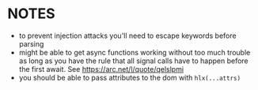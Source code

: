 # NOTES

- to prevent injection attacks you'll need to escape keywords before parsing
- might be able to get async functions working without too much trouble as long
  as you have the rule that all signal calls have to happen before the first
  await. See https://arc.net/l/quote/qelslpmi
- you should be able to pass attributes to the dom with `hlx(...attrs)`
